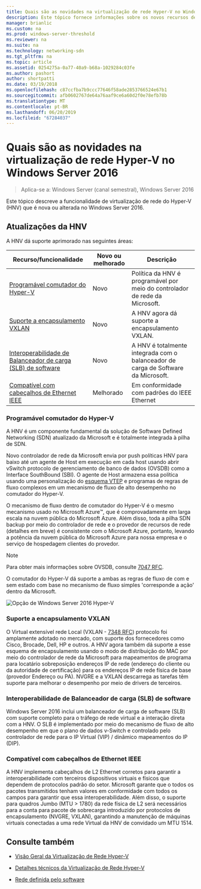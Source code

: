 ```yaml
---
title: Quais são as novidades na virtualização de rede Hyper-V no Windows Server 2016
description: Este tópico fornece informações sobre os novos recursos de virtualização de rede do Hyper-V no Windows Server 2016
manager: brianlic
ms.custom: na
ms.prod: windows-server-threshold
ms.reviewer: na
ms.suite: na
ms.technology: networking-sdn
ms.tgt_pltfrm: na
ms.topic: article
ms.assetid: 0254275a-0a77-40a9-b68a-1029284c03fe
ms.author: pashort
author: shortpatti
ms.date: 03/19/2018
ms.openlocfilehash: c87ccfba7b9ccc77646f58ade2853766524e67b1
ms.sourcegitcommit: afb0602767de64a76aaf9ce6a60d2f0e78efb78b
ms.translationtype: MT
ms.contentlocale: pt-BR
ms.lasthandoff: 06/20/2019
ms.locfileid: "67284037"
---
```

# <a name="whats-new-in-hyper-v-network-virtualization-in-windows-server-2016"></a>Quais são as novidades na virtualização de rede Hyper-V no Windows Server 2016

>Aplica-se a: Windows Server (canal semestral), Windows Server 2016

Este tópico descreve a funcionalidade de virtualização de rede do Hyper-V (HNV) que é nova ou alterada no Windows Server 2016.  
  
## <a name="BKMK_IPAM2012R2"></a>Atualizações da HNV  
A HNV dá suporte aprimorado nas seguintes áreas:  
  
|Recurso/funcionalidade|Novo ou melhorado|Descrição|  
|--------------------------|-------------------|---------------|  
|[Programável comutador do Hyper-V](../../../sdn/technologies/hyper-v-network-virtualization/../../../sdn/technologies/hyper-v-network-virtualization/../../../sdn/technologies/hyper-v-network-virtualization/../../../sdn/technologies/hyper-v-network-virtualization/whats-new-hyperv-network-virtualization-windows-server.md#SDN)|Novo|Política da HNV é programável por meio do controlador de rede da Microsoft.|  
|[Suporte a encapsulamento VXLAN](../../../sdn/technologies/hyper-v-network-virtualization/../../../sdn/technologies/hyper-v-network-virtualization/../../../sdn/technologies/hyper-v-network-virtualization/../../../sdn/technologies/hyper-v-network-virtualization/whats-new-hyperv-network-virtualization-windows-server.md#VXLAN)|Novo|A HNV agora dá suporte a encapsulamento VXLAN.|  
|[Interoperabilidade de Balanceador de carga (SLB) de software](../../../sdn/technologies/hyper-v-network-virtualization/../../../sdn/technologies/hyper-v-network-virtualization/../../../sdn/technologies/hyper-v-network-virtualization/../../../sdn/technologies/hyper-v-network-virtualization/whats-new-hyperv-network-virtualization-windows-server.md#SLB)|Novo|A HNV é totalmente integrada com o balanceador de carga de Software da Microsoft.|  
|[Compatível com cabeçalhos de Ethernet IEEE](../../../sdn/technologies/hyper-v-network-virtualization/../../../sdn/technologies/hyper-v-network-virtualization/../../../sdn/technologies/hyper-v-network-virtualization/../../../sdn/technologies/hyper-v-network-virtualization/whats-new-hyperv-network-virtualization-windows-server.md#L2)|Melhorado|Em conformidade com padrões do IEEE Ethernet|  
  
### <a name="SDN"></a>Programável comutador do Hyper-V  
A HNV é um componente fundamental da solução de Software Defined Networking (SDN) atualizado da Microsoft e é totalmente integrada à pilha de SDN.  
  
Novo controlador de rede da Microsoft envia por push políticas HNV para baixo até um agente de Host em execução em cada host usando abrir vSwitch protocolo de gerenciamento de banco de dados (OVSDB) como a Interface SouthBound (SBI). O agente de Host armazena essa política usando uma personalização do [esquema VTEP](https://github.com/openvswitch/ovs/blob/master/vtep/vtep.ovsschema) e programas de regras de fluxo complexos em um mecanismo de fluxo de alto desempenho no comutador do Hyper-V.  
  
O mecanismo de fluxo dentro de comutador do Hyper-V é o mesmo mecanismo usado no Microsoft Azure&trade;, que é comprovadamente em larga escala na nuvem pública do Microsoft Azure. Além disso, toda a pilha SDN backup por meio do controlador de rede e o provedor de recursos de rede (detalhes em breve) é consistente com o Microsoft Azure, portanto, levando a potência da nuvem pública do Microsoft Azure para nossa empresa e o serviço de hospedagem clientes do provedor.  
  
> [!NOTE]  
> Para obter mais informações sobre OVSDB, consulte [7047 RFC](https://www.rfc-editor.org/info/rfc7047).  
  
O comutador do Hyper-V dá suporte a ambas as regras de fluxo de com e sem estado com base no mecanismo de fluxo simples 'corresponde a ação' dentro da Microsoft.  
 
![Opção de Windows Server 2016 Hyper-V](../../../media/what-s-new-in-hyper-v-network-virtualization-in-windows-server/HNVOverview.png)  
  
### <a name="VXLAN"></a>Suporte a encapsulamento VXLAN  
O Virtual extensível rede Local (VXLAN - [7348 RFC](https://www.rfc-editor.org/info/rfc7348)) protocolo foi amplamente adotado no mercado, com suporte dos fornecedores como Cisco, Brocade, Dell, HP e outros. A HNV agora também dá suporte a esse esquema de encapsulamento usando o modo de distribuição do MAC por meio do controlador de rede da Microsoft para mapeamentos de programa para locatário sobreposição endereços IP de rede (endereço do cliente ou da autoridade de certificação) para os endereços IP de rede física de base (provedor Endereço ou PA). NVGRE e a VXLAN descarrega as tarefas têm suporte para melhorar o desempenho por meio de drivers de terceiros.  
  
### <a name="SLB"></a>Interoperabilidade de Balanceador de carga (SLB) de software  
Windows Server 2016 inclui um balanceador de carga de software (SLB) com suporte completo para o tráfego de rede virtual e a interação direta com a HNV. O SLB é implementado por meio do mecanismo de fluxo de alto desempenho em que o plano de dados v-Switch e controlado pelo controlador de rede para o IP Virtual (VIP) / dinâmico mapeamentos do IP (DIP).  
  
### <a name="L2"></a>Compatível com cabeçalhos de Ethernet IEEE  
A HNV implementa cabeçalhos de L2 Ethernet corretos para garantir a interoperabilidade com terceiros dispositivos virtuais e físicos que dependem de protocolos padrão do setor. Microsoft garante que o todos os pacotes transmitidos tenham valores em conformidade com todos os campos para garantir que essa interoperabilidade. Além disso, o suporte para quadros Jumbo (MTU > 1780) da rede física de L2 será necessários para a conta para pacote de sobrecarga introduzido por protocolos de encapsulamento (NVGRE, VXLAN), garantindo a manutenção de máquinas virtuais conectadas a uma rede Virtual da HNV de convidado um MTU 1514.  
  
## <a name="see-also"></a>Consulte também  
  
-   [Visão Geral da Virtualização de Rede Hyper-V](hyperv-network-virtualization-overview-windows-server.md)  
  
-   [Detalhes técnicos da Virtualização de Rede Hyper-V](hyperv-network-virtualization-technical-details-windows-server.md)  
  
-   [Rede definida pelo software](../../Software-Defined-Networking--SDN-.md)  
  